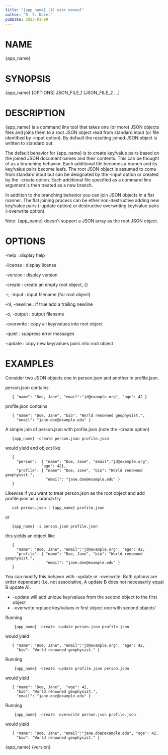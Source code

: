 ```yaml
---
title: "{app_name} (1) user manual"
author: "R. S. Doiel"
pubDate: 2023-01-09
---
```


# NAME
 
{app_name}

# SYNOPSIS

{app_name} [OPTIONS] JSON_FILE_1 [JSON_FILE_2 ...]

# DESCRIPTION

{app_name} is a command line tool that takes one (or more) JSON objects
files and joins them to a root JSON object read from standard input (or
file identified by -input option).  By default the resulting
joined JSON object is written to standard out.

The default behavior for {app_name} is to create key/value pairs
based on the joined JSON document names and their contents.
This can be thought of as a branching behavior. Each additional
file becomes a branch and its key/value pairs become leafs.
The root JSON object is assumed to come from standard input
but can be designated by the -input option or created by the
-create option. Each additional file specified as a command line
argument is then treated as a new branch.

In addition to the branching behavior you can join JSON objects in a
flat manner.  The flat joining process can be ether non-destructive
adding new key/value pairs (-update option) or destructive
overwriting key/value pairs (-overwrite option).

Note: {app_name} doesn't support a JSON array as the root JSON object.

# OPTIONS

-help
: display help

-license
: display license

-version
: display version

-create
: create an empty root object, {}

-i, -input
: input filename (for root object)

-nl, -newline
: if true add a trailing newline

-o, -output
: output filename

-overwrite
: copy all key/values into root object

-quiet
: suppress error messages

-update
: copy new key/values pairs into root object


# EXAMPLES

Consider two JSON objects one in person.json and another
in profile.json.

person.json contains

~~~
   { "name": "Doe, Jane", "email":"jd@example.org", "age": 42 }
~~~

profile.json contains

~~~
   { "name": "Doe, Jane", "bio": "World renowned geophysist.",
     "email": "jane.doe@example.edu" }
~~~

A simple join of person.json with profile.json (note the
-create option)

~~~
   {app_name} -create person.json profile.json
~~~

would yield and object like

~~~
   {
     "person":  { "name": "Doe, Jane", "email":"jd@example.org",
	 			"age": 42},
     "profile": { "name": "Doe, Jane", "bio": "World renowned geophysist.",
                  "email": "jane.doe@example.edu" }
   }
~~~

Likewise if you want to treat person.json as the root object and add
profile.json as a branch try

~~~
   cat person.json | {app_name} profile.json
~~~

or

~~~
   {app_name} -i person.json profile.json
~~~

this yields an object like

~~~
   {
     "name": "Doe, Jane", "email":"jd@example.org", "age": 42,
     "profile": { "name": "Doe, Jane", "bio": "World renowned geophysist.",
                  "email": "jane.doe@example.edu" }
   }
~~~

You can modify this behavor with -update or -overwrite. Both options are
order dependant (i.e. not associative, A update B does
not necessarily equal B update A).

+ -update will add unique key/values from the second object to the first object
+ -overwrite replace key/values in first object one with second objects'

Running

~~~
    {app_name} -create -update person.json profile.json
~~~

would yield

~~~
   { "name": "Doe, Jane", "email":"jd@example.org", "age": 42,
     "bio": "World renowned geophysist." }
~~~

Running

~~~
    {app_name} -create -update profile.json person.json
~~~

would yield

~~~
   { "name": "Doe, Jane",  "age": 42,
     "bio": "World renowned geophysist.",
     "email": "jane.doe@example.edu" }
~~~

Running

~~~
    {app_name} -create -overwrite person.json profile.json
~~~

would yield

~~~
   { "name": "Doe, Jane", "email":"jane.doe@example.edu", "age": 42,
     "bio": "World renowned geophysist." }
~~~

{app_name} {version}

